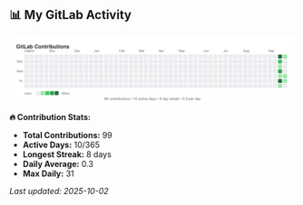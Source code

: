 <!-- GITLAB-STATS:START -->
## 📊 My GitLab Activity

![GitLab Contributions](./gitlab-contributions.svg)

**🔥 Contribution Stats:**
- **Total Contributions:** 99
- **Active Days:** 10/365
- **Longest Streak:** 8 days
- **Daily Average:** 0.3
- **Max Daily:** 31

*Last updated: 2025-10-02*
<!-- GITLAB-STATS:END -->
